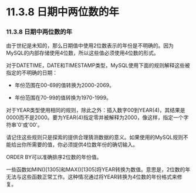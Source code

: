 # 11.3.8 日期中两位数的年

### 11.3.8 日期中两位数的年

由于世纪是未知的，那么日期值中使用2位数表示的年份是不明确的。因为MySQL的内部存储使用4位数，所以这些值必须使用4位数的形式。

对于DATETIME，DATE和TIMESTAMP类型，MySQL使用下面的规则解释这些被指定的不明确的日期：

* 年份范围在00-69的值转换为2000-2069。

* 年份范围在70-99的值转换为1970-1999。

对于YEAR类型使用相同的规则，除此之外：插入数字00到YEAR(4)，其结果是0000而不是2000。要为YEAR(4)指定零并被解释为2000，像这样，指定一个字符串'0'或'00'。

请记住这些规则只是探索的提供合理猜测数据的意义。如果使用的MySQL规则不能给出你所需要的值，你必须提供4位数年份的确切输入。

ORDER BY可以准确排序2位数的年份值。

一些函数如MIN()[1305]和MAX()[1305]将YEAR转换为数值。意思是，2位数的年无法与这些函数正常工作。这种情况通过将YEAR转换为4位数的年份格式来修复。